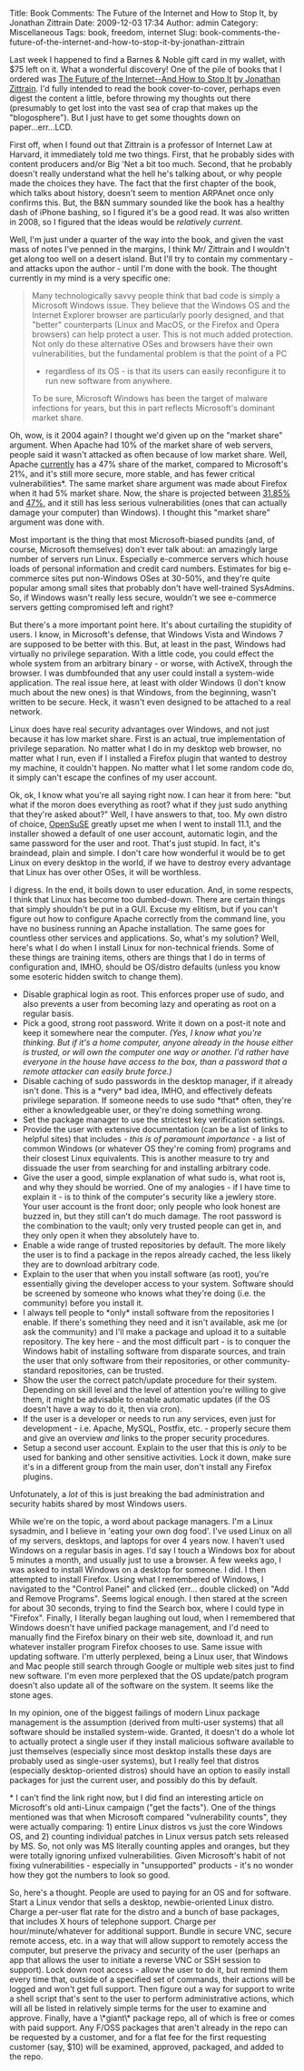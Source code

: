 Title: Book Comments: The Future of the Internet and How to Stop It, by Jonathan Zittrain
Date: 2009-12-03 17:34
Author: admin
Category: Miscellaneous
Tags: book, freedom, internet
Slug: book-comments-the-future-of-the-internet-and-how-to-stop-it-by-jonathan-zittrain

Last week I happened to find a Barnes & Noble gift card in my wallet,
with $75 left on it. What a wonderful discovery! One of the pile of
books that I ordered was [The Future of the Internet--And How to Stop
It](http://futureoftheinternet.org/) [by Jonathan
Zittrain](http://futureoftheinternet.org/blog). I'd fully intended to
read the book cover-to-cover, perhaps even digest the content a little,
before throwing my thoughts out there (presumably to get lost into the
vast sea of crap that makes up the "blogosphere"). But I just have to
get some thoughts down on paper...err...LCD.

First off, when I found out that Zittrain is a professor of Internet Law
at Harvard, it immediately told me two things. First, that he probably
sides with content producers and/or Big 'Net a bit too much. Second,
that he probably doesn't really understand what the hell he's talking
about, or why people made the choices they have. The fact that the first
chapter of the book, which talks about history, doesn't seem to mention
ARPAnet once only confirms this. But, the B&N summary sounded like the
book has a healthy dash of iPhone bashing, so I figured it's be a good
read. It was also written in 2008, so I figured that the ideas would be
*relatively current*.

Well, I'm just under a quarter of the way into the book, and given the
vast mass of notes I've penned in the margins, I think Mr/ Zittrain and
I wouldn't get along too well on a desert island. But I'll try to
contain my commentary - and attacks upon the author - until I'm done
with the book. The thought currently in my mind is a very specific one:

> Many technologically savvy people think that bad code is simply a
> Microsoft Windows issue. They believe that the Windows OS and the
> Internet Explorer browser are particularly poorly designed, and that
> "better" counterparts (Linux and MacOS, or the Firefox and Opera
> browsers) can help protect a user. This is not much added protection.
> Not only do these alternative OSes and browsers have their own
> vulnerabilities, but the fundamental problem is that the point of a PC
> - regardless of its OS - is that its users can easily reconfigure it
> to run new software from anywhere.
>
> To be sure, Microsoft Windows has been the target of malware
> infections for years, but this in part reflects Microsoft's dominant
> market share.

Oh, wow, is it 2004 again? I thought we'd given up on the "market share"
argument. When Apache had 10% of the market share of web servers, people
said it wasn't attacked as often because of low market share. Well,
Apache
[currently](http://news.netcraft.com/archives/2009/11/10/november_2009_web_server_survey.html)
has a 47% share of the market, compared to Microsoft's 21%, and it's
still more secure, more stable, and has fewer critical
vulnerabilities\*. The same market share argument was made about Firefox
when it had 5% market share. Now, the share is projected between
[31.85%](http://www.w3counter.com/globalstats.php) and
[47%](http://www.w3schools.com/browsers/browsers_stats.asp), and it
still has less serious vulnerabilities (ones that can actually damage
your computer) than Windows). I thought this "market share" argument was
done with.

Most important is the thing that most Microsoft-biased pundits (and, of
course, Microsoft themselves) don't ever talk about: an amazingly large
number of servers run Linux. Especially e-commerce servers which house
loads of personal information and credit card numbers. Estimates for big
e-commerce sites put non-Windows OSes at 30-50%, and they're quite
popular among small sites that probably don't have well-trained
SysAdmins. So, if Windows wasn't really less secure, wouldn't we see
e-commerce servers getting compromised left and right?

But there's a more important point here. It's about curtailing the
stupidity of users. I know, in Microsoft's defense, that Windows Vista
and Windows 7 are supposed to be better with this. But, at least in the
past, Windows had virtually no privilege separation. With a little code,
you could effect the whole system from an arbitrary binary - or worse,
with ActiveX, through the browser. I was dumbfounded that any user could
install a system-wide application. The real issue here, at least with
older Windows (I don't know much about the new ones) is that Windows,
from the beginning, wasn't written to be secure. Heck, it wasn't even
designed to be attached to a real network.

Linux does have real security advantages over Windows, and not just
because it has low market share. First is an actual, true implementation
of privilege separation. No matter what I do in my desktop web browser,
no matter what I run, even if I installed a Firefox plugin that wanted
to destroy my machine, it couldn't happen. No matter what I let some
random code do, it simply can't escape the confines of my user account.

Ok, ok, I know what you're all saying right now. I can hear it from
here: "but what if the moron does everything as root? what if they just
sudo anything that they're asked about?" Well, I have answers to that,
too. My own distro of choice, [OpenSuSE](http://www.opensuse.org)
greatly upset me when I went to install 11.1, and the installer showed a
default of one user account, automatic login, and the same password for
the user and root. That's just stupid. In fact, it's braindead, plain
and simple. I don't care how wonderful it would be to get Linux on every
desktop in the world, if we have to destroy every advantage that Linux
has over other OSes, it will be worthless.

I digress. In the end, it boils down to user education. And, in some
respects, I think that Linux has become too dumbed-down. There are
certain things that simply shouldn't be put in a GUI. Excuse my elitism,
but if you can't figure out how to configure Apache correctly from the
command line, you have no business running an Apache installation. The
same goes for countless other services and applications. So, what's my
solution? Well, here's what I do when I install Linux for non-technical
friends. Some of these things are training items, others are things that
I do in terms of configuration and, IMHO, should be OS/distro defaults
(unless you know some esoteric hidden switch to change them).

-   Disable graphical login as root. This enforces proper use of sudo,
    and also prevents a user from becoming lazy and operating as root on
    a regular basis.
-   Pick a good, strong root password. Write it down on a post-it note
    and keep it somewhere near the computer. *(Yes, I know what you're
    thinking. But if it's a home computer, anyone already in the house
    either is trusted, or will own the computer one way or another. I'd
    rather have everyone in the house have access to the box, than a
    password that a remote attacker can easily brute force.)*
-   Disable caching of sudo passwords in the desktop manager, if it
    already isn't done. This is a \*very\* bad idea, IMHO, and
    effectively defeats privilege separation. If someone needs to use
    sudo \*that\* often, they're either a knowledgeable user, or they're
    doing something wrong.
-   Set the package manager to use the strictest key verification
    settings.
-   Provide the user with extensive documentation (can be a list of
    links to helpful sites) that includes - *this is of paramount
    importance* - a list of common Windows (or whatever OS they're
    coming from) programs and their closest Linux equivalents. This is
    another measure to try and dissuade the user from searching for and
    installing arbitrary code.
-   Give the user a good, simple explanation of what sudo is, what root
    is, and why they should be worried. One of my analogies - if I have
    time to explain it - is to think of the computer's security like a
    jewlery store. Your user account is the front door; only people who
    look honest are buzzed in, but they still can't do much damage. The
    root password is the combination to the vault; only very trusted
    people can get in, and they only open it when they absolutely have
    to.
-   Enable a wide range of trusted repositories by default. The more
    likely the user is to find a package in the repos already cached,
    the less likely they are to download arbitrary code.
-   Explain to the user that when you install software (as root), you're
    essentially giving the developer access to your system. Software
    should be screened by someone who knows what they're doing (i.e. the
    community) before you install it.
-   I always tell people to \*only\* install software from the
    repositories I enable. If there's something they need and it isn't
    available, ask me (or ask the community) and I'll make a package and
    upload it to a suitable repository. The key here - and the most
    difficult part - is to conquer the Windows habit of installing
    software from disparate sources, and train the user that only
    software from their repositories, or other community-standard
    repositories, can be trusted.
-   Show the user the correct patch/update procedure for their system.
    Depending on skill level and the level of attention you're willing
    to give them, it might be advisable to enable automatic updates (if
    the OS doesn't have a way to do it, then via cron).
-   If the user is a developer or needs to run any services, even just
    for development - i.e. Apache, MySQL, Postfix, etc. - properly
    secure them and give an overview *and* links to the proper security
    procedures.
-   Setup a second user account. Explain to the user that this is *only*
    to be used for banking and other sensitive activities. Lock it down,
    make sure it's in a different group from the main user, don't
    install any Firefox plugins.

Unfotunately, a *lot* of this is just breaking the bad administration
and security habits shared by most Windows users.

While we're on the topic, a word about package managers. I'm a Linux
sysadmin, and I believe in 'eating your own dog food'. I've used Linux
on all of my servers, desktops, and laptops for over 4 years now. I
haven't used Windows on a regular basis in ages. I'd say I touch a
Windows box for about 5 minutes a month, and usually just to use a
browser. A few weeks ago, I was asked to install Windows on a desktop
for someone. I did. I then attempted to install Firefox. Using what I
remembered of Windows, I navigated to the "Control Panel" and clicked
(err... double clicked) on "Add and Remove Programs". Seems logical
enough. I then stared at the screen for about 30 seconds, trying to find
the Search box, where I could type in "Firefox". Finally, I literally
began laughing out loud, when I remembered that Windows doesn't have
unified package management, and I'd need to manually find the Firefox
binary on their web site, download it, and run whatever installer
program Firefox chooses to use. Same issue with updating software. I'm
utterly perplexed, being a Linux user, that Windows and Mac people still
search through Google or multiple web sites just to find new software.
I'm even more perplexed that the OS update/patch program doesn't also
update all of the software on the system. It seems like the stone ages.

In my opinion, one of the biggest failings of modern Linux package
management is the assumption (derived from multi-user systems) that all
software should be installed system-wide. Granted, it doesn't do a whole
lot to actually protect a single user if they install malicious software
available to just themselves (especially since most desktop installs
these days are probably used as single-user systems), but I really feel
that distros (especially desktop-oriented distros) should have an option
to easily install packages for just the current user, and possibly do
this by default.

\* I can't find the link right now, but I did find an interesting
article on Microsoft's old anti-Linux campaign ("get the facts"). One of
the things mentioned was that when Microsoft compared "vulnerability
counts", they were actually comparing: 1) entire Linux distros vs just
the core Windows OS, and 2) counting individual patches in Linux versus
patch sets released by MS. So, not only was MS literally counting apples
and oranges, but they were totally ignoring unfixed vulnerabilities.
Given Microsoft's habit of not fixing vulnerabilities - especially in
"unsupported" products - it's no wonder how they got the numbers to look
so good.

</p>
So, here's a thought. People are used to paying for an OS and for
software. Start a Linux vendor that sells a desktop, newbie-oriented
Linux distro. Charge a per-user flat rate for the distro and a bunch of
base packages, that includes X hours of telephone support. Charge per
hour/minute/whatever for additional support. Bundle in secure VNC,
secure remote access, etc. in a way that will allow support to remotely
access the computer, but preserve the privacy and security of the user
(perhaps an app that allows the user to initiate a reverse VNC or SSH
session to support). Lock down root access - allow the user to do it,
but remind them every time that, outside of a specified set of commands,
their actions will be logged and won't get full support. Then figure out
a way for support to write a shell script that's sent to the user to
perform administrative actions, which will all be listed in relatively
simple terms for the user to examine and approve. Finally, have a
\*giant\* package repo, all of which is free or comes with paid support.
Any F/OSS packages that aren't already in the repo can be requested by a
customer, and for a flat fee for the first requesting customer (say,
$10) will be examined, approved, packaged, and added to the repo.
